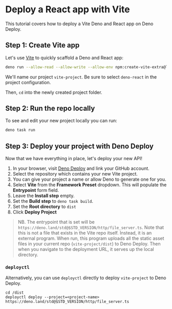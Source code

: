 # Deploy a React app with Vite

This tutorial covers how to deploy a Vite Deno and React app on Deno Deploy.

## Step 1: Create Vite app

Let's use [Vite](https://vitejs.dev/) to quickly scaffold a Deno and React app:

```sh
deno run --allow-read --allow-write --allow-env npm:create-vite-extra@latest
```

We'll name our project `vite-project`. Be sure to select `deno-react` in the
project configuration.

Then, `cd` into the newly created project folder.

## Step 2: Run the repo locally

To see and edit your new project locally you can run:

```sh
deno task run
```

## Step 3: Deploy your project with Deno Deploy

Now that we have everything in place, let's deploy your new API!

1. In your browser, visit [Deno Deploy](https://dash.deno.com/new_project) and
   link your GitHub account.
2. Select the repository which contains your new Vite project.
3. You can give your project a name or allow Deno to generate one for you.
4. Select **Vite** from the **Framework Preset** dropdown. This will populate
   the **Entrypoint** form field.
5. Leave the **Install step** empty.
6. Set the **Build step** to `deno task build`.
7. Set the **Root directory** to `dist`
8. Click **Deploy Project**

> NB. The entrypoint that is set will be
> `https://deno.land/std@$STD_VERSION/http/file_server.ts`. Note that this is
> not a file that exists in the Vite repo itself. Instead, it is an external
> program. When run, this program uploads all the static asset files in your
> current repo (`vite-project/dist`) to Deno Deploy. Then when you navigate to
> the deployment URL, it serves up the local directory.

### `deployctl`

Alternatively, you can use `deployctl` directly to deploy `vite-project` to Deno
Deploy.

```console
cd /dist
deployctl deploy --project=<project-name> https://deno.land/std@$STD_VERSION/http/file_server.ts
```
